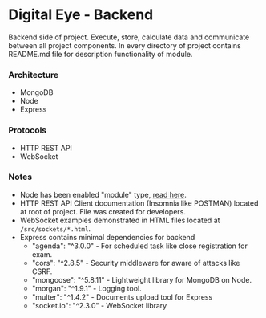 # Digital Eye - Backend

Backend side of project. Execute, store, calculate data 
and communicate between all project components.
In every directory of project contains README.md file for description functionality of module.


### Architecture
- MongoDB
- Node
- Express
 

### Protocols
- HTTP REST API
- WebSocket


### Notes
- Node has been enabled "module" type, [read here](https://nodejs.org/api/modules.html).
- HTTP REST API Client documentation (Insomnia like POSTMAN) located at root of project. 
File was created for developers.
- WebSocket examples demonstrated in HTML files located at `/src/sockets/*.html`.  
- Express contains minimal dependencies for backend
    - "agenda": "^3.0.0" - For scheduled task like close registration for exam.
    - "cors": "^2.8.5" - Security middleware for aware of attacks like CSRF. 
    - "mongoose": "^5.8.11" - Lightweight library for MongoDB on Node.
    - "morgan": "^1.9.1" - Logging tool.
    - "multer": "^1.4.2" - Documents upload tool for Express
    - "socket.io": "^2.3.0" - WebSocket library
    